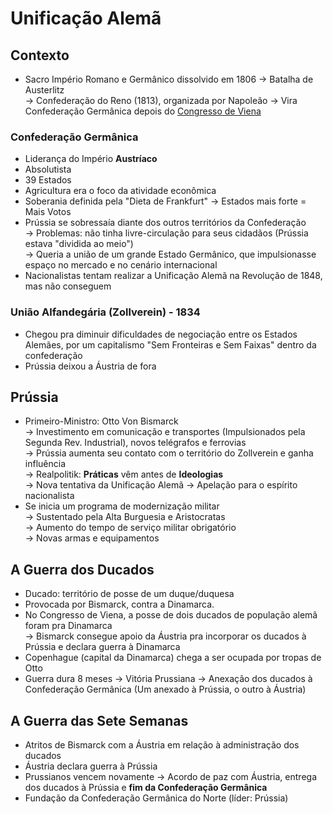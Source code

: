 # Unificação Alemã

## Contexto

* Sacro Império Romano e Germânico dissolvido em 1806 -> Batalha de Austerlitz \
  \-> Confederação do Reno (1813), organizada por Napoleão -> Vira Confederação Germânica depois do [Congresso de Viena](../congresso-de-viena.md)

### Confederação Germânica

* Liderança do Império **Austríaco**
* Absolutista
* 39 Estados
* Agricultura era o foco da atividade econômica
* Soberania definida pela "Dieta de Frankfurt" -> Estados mais forte = Mais Votos
* Prússia se sobressaía diante dos outros territórios da Confederação \
  \-> Problemas: não tinha livre-circulação para seus cidadãos (Prússia estava "dividida ao meio") \
  \-> Queria a união de um grande Estado Germânico, que impulsionasse espaço no mercado e no cenário internacional
* Nacionalistas tentam realizar a Unificação Alemã na Revolução de 1848, mas não conseguem&#x20;

### União Alfandegária (Zollverein) - 1834

* Chegou pra diminuir dificuldades de negociação entre os Estados Alemães, por um capitalismo "Sem Fronteiras e Sem Faixas" dentro da confederação
* Prússia deixou a Áustria de fora

## Prússia

* Primeiro-Ministro: Otto Von Bismarck \
  \-> Investimento em comunicação e transportes (Impulsionados pela Segunda Rev. Industrial), novos telégrafos e ferrovias\
  \-> Prússia aumenta seu contato com o território do Zollverein e ganha influência \
  \-> Realpolitik: **Práticas** vêm antes de **Ideologias**\
  \-> Nova tentativa da Unificação Alemã -> Apelação para o espírito nacionalista
* Se inicia um programa de modernização militar \
  \-> Sustentado pela Alta Burguesia e Aristocratas \
  \-> Aumento do tempo de serviço militar obrigatório \
  \-> Novas armas e equipamentos

## A Guerra dos Ducados&#x20;

* Ducado: território de posse de um duque/duquesa
* Provocada por Bismarck, contra a Dinamarca.
* No Congresso de Viena, a posse de dois ducados de população alemã foram pra Dinamarca \
  \-> Bismarck consegue apoio da Áustria pra incorporar os ducados à Prússia e declara guerra à Dinamarca
* Copenhague (capital da Dinamarca) chega a ser ocupada por tropas de Otto
* Guerra dura 8 meses -> Vitória Prussiana -> Anexação dos ducados à Confederação Germânica (Um anexado à Prússia, o outro à Áustria)

## A Guerra das Sete Semanas

* Atritos de Bismarck com a Áustria em relação à administração dos ducados
* Áustria declara guerra à Prússia&#x20;
* Prussianos vencem novamente -> Acordo de paz com Áustria, entrega dos ducados à Prússia e **fim da Confederação Germânica**
* Fundação da Confederação Germânica do Norte (líder: Prússia)

